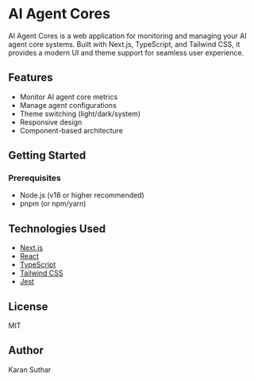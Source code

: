 # AI Agent Cores

AI Agent Cores is a web application for monitoring and managing your AI agent core systems. Built with Next.js, TypeScript, and Tailwind CSS, it provides a modern UI and theme support for seamless user experience.

## Features
- Monitor AI agent core metrics
- Manage agent configurations
- Theme switching (light/dark/system)
- Responsive design
- Component-based architecture

## Getting Started

### Prerequisites
- Node.js (v18 or higher recommended)
- pnpm (or npm/yarn)



## Technologies Used
- [Next.js](https://nextjs.org/)
- [React](https://react.dev/)
- [TypeScript](https://www.typescriptlang.org/)
- [Tailwind CSS](https://tailwindcss.com/)
- [Jest](https://jestjs.io/)

## License
MIT

## Author
Karan Suthar
